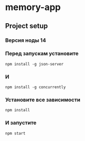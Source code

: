 # memory-app

## Project setup

### Версия ноды 14

### Перед запускам установите 

```
npm install -g json-server
```

### И

```
npm install -g concurrently
```
### Установите все зависимости
```
npm install
```

### И запустите

```
npm start
```





